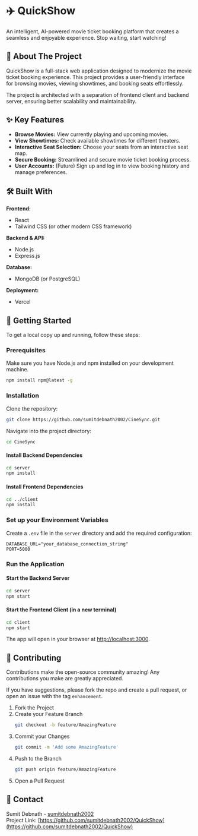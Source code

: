 # ✈️ QuickShow

An intelligent, AI-powered movie ticket booking platform that creates a seamless and enjoyable experience. Stop waiting, start watching!

## 📖 About The Project

QuickShow is a full-stack web application designed to modernize the movie ticket booking experience. This project provides a user-friendly interface for browsing movies, viewing showtimes, and booking seats effortlessly.

The project is architected with a separation of frontend client and backend server, ensuring better scalability and maintainability.

## ✨ Key Features

- **Browse Movies:** View currently playing and upcoming movies.
- **View Showtimes:** Check available showtimes for different theaters.
- **Interactive Seat Selection:** Choose your seats from an interactive seat map.
- **Secure Booking:** Streamlined and secure movie ticket booking process.
- **User Accounts:** (Future) Sign up and log in to view booking history and manage preferences.

## 🛠️ Built With

**Frontend:**  
- React  
- Tailwind CSS (or other modern CSS framework)

**Backend & API:**  
- Node.js  
- Express.js  

**Database:**  
- MongoDB (or PostgreSQL)

**Deployment:**  
- Vercel

## 🚀 Getting Started

To get a local copy up and running, follow these steps:

### Prerequisites

Make sure you have Node.js and npm installed on your development machine.

```bash
npm install npm@latest -g
```

### Installation

Clone the repository:

```bash
git clone https://github.com/sumitdebnath2002/CineSync.git
```

Navigate into the project directory:

```bash
cd CineSync
```

#### Install Backend Dependencies

```bash
cd server
npm install
```

#### Install Frontend Dependencies

```bash
cd ../client
npm install
```

### Set up your Environment Variables

Create a `.env` file in the `server` directory and add the required configuration:

```
DATABASE_URL="your_database_connection_string"
PORT=5000
```

### Run the Application

#### Start the Backend Server

```bash
cd server
npm start
```

#### Start the Frontend Client (in a new terminal)

```bash
cd client
npm start
```

The app will open in your browser at [http://localhost:3000](http://localhost:3000).

## 🤝 Contributing

Contributions make the open-source community amazing! Any contributions you make are greatly appreciated.

If you have suggestions, please fork the repo and create a pull request, or open an issue with the tag `enhancement`.

1. Fork the Project
2. Create your Feature Branch  
   ```bash
   git checkout -b feature/AmazingFeature
   ```
3. Commit your Changes  
   ```bash
   git commit -m 'Add some AmazingFeature'
   ```
4. Push to the Branch  
   ```bash
   git push origin feature/AmazingFeature
   ```
5. Open a Pull Request


## 📧 Contact

Sumit Debnath - [sumitdebnath2002](https://github.com/sumitdebnath2002)  
Project Link: [https://github.com/sumitdebnath2002/QuickShow](https://github.com/sumitdebnath2002/QuickShow)
